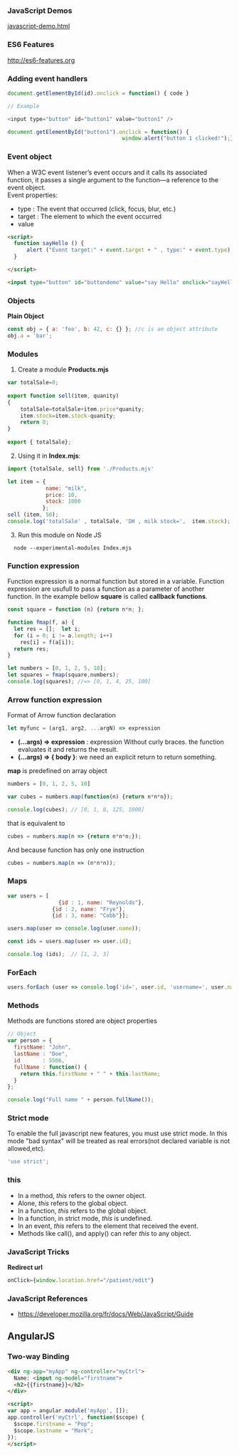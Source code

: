 
### JavaScript Demos
[javascript-demo.html](../java-workspace/javascript-lab/javascript-demo.html)

### ES6 Features
http://es6-features.org

### Adding event handlers

~~~javascript
document.getElementById(id).onclick = function() { code }

// Example

<input type="button" id="button1" value="button1" /> 

document.getElementById("button1").onclick = function() {
                                    window.alert("button 1 clicked!");};
~~~

### Event object
When a W3C event listener’s event occurs and it calls its associated function, it  passes a single argument to the function—a reference to the event object.   
Event properties:
 * type : The event that occurred (click, focus, blur, etc.)
 * target : The element to which the event occurred 
 * value
~~~html
<script>
  function sayHello () {
	  alert ("Event target:" + event.target + " , type:" + event.type);
  }

</script> 

<input type="button" id="buttondemo" value="say Hello" onclick="sayHello()"/> 
~~~


### Objects
**Plain Object**  
~~~javascript
const obj = { a: 'foo', b: 42, c: {} }; //c is an object attribute
obj.a = 'bar';
~~~

### Modules 
 1. Create a module **Products.mjs** 
~~~javascript
var totalSale=0; 
  
export function sell(item, quanity) 
{ 
    totalSale=totalSale+item.price*quanity; 
    item.stock=item.stock-quanity; 
    return 0; 
} 
  
export { totalSale}; 
~~~

2. Using it in **Index.mjs**:
~~~javascript
import {totalSale, sell} from './Products.mjs'

let item = {
            name: "milk",
            price: 10,
            stock: 1000
           };
sell (item, 50);
console.log('totalSale' , totalSale, 'DH , milk stock=',  item.stock);
~~~

 3. Run this module on Node JS
~~~
  node --experimental-modules Index.mjs
~~~

### Function expression
Function expression is a normal function but stored in a variable. Function expression are usufull to pass a function as a parameter of another function. In the example bellow **square** is called **callback functions**.
~~~javascript
const square = function (n) {return n*n; };

function fmap(f, a) {
  let res = [];  let i; 
  for (i = 0; i != a.length; i++)
    res[i] = f(a[i]);
  return res;
}

let numbers = [0, 1, 2, 5, 10];
let squares = fmap(square,numbers);
console.log(squares); //=> [0, 1, 4, 25, 100]
~~~

### Arrow function expression
Format of Arrow function declaration
~~~javascript
let myfunc = (arg1, arg2, ...argN) => expression
~~~

* **(...args) => expression**  : expression Without curly braces. the function evaluates it and returns the result.
* **(...args) => { body }**: we need an explicit return to return something.  

**map** is predefined on array object
~~~javascript
numbers = [0, 1, 2, 5, 10]

var cubes = numbers.map(function(n) {return n*n*n});

console.log(cubes); // [0, 1, 8, 125, 1000]
~~~ 

that is equivalent to 
~~~javascript
cubes = numbers.map(n => {return n*n*n;});
~~~ 

And because function has only one instruction
~~~javascript
cubes = numbers.map(n => (n*n*n));
~~~ 

### Maps
~~~javascript
var users = [
			    {id : 1, name: "Reynolds"},
  			  {id : 2, name: "Frye"},
  			  {id : 3, name: "Cobb"}];

users.map(user => console.log(user.name));

const ids = users.map(user => user.id);

console.log (ids);  // [1, 2, 3]
~~~

### ForEach
~~~javascript
users.forEach (user => console.log('id=', user.id, 'username=', user.name));
~~~

### Methods
Methods are functions stored are object properties
~~~javascript
// Object 
var person = {
  firstName: "John",
  lastName : "Doe",
  id       : 5566,
  fullName : function() {
    return this.firstName + " " + this.lastName;
  }
};

console.log("Full name " + person.fullName());
~~~

### Strict mode
To enable the full javascript new features, you must use strict mode. In this mode "bad syntax" will be treated as real errors(not declared variable is not allowed,etc). 
~~~javascript
'use strict';
~~~

### this
 * In a method, *this* refers to the owner object.
 * Alone, *this* refers to the global object.
 * In a function, *this* refers to the global object.
 * In a function, in strict mode, *this* is undefined.
 * In an event, *this* refers to the element that received the event.
 * Methods like call(), and apply() can refer *this* to any object.

### JavaScript Tricks
**Redirect url**

~~~js
onClick={window.location.href="/patient/edit"}
~~~


### JavaScript References
 * https://developer.mozilla.org/fr/docs/Web/JavaScript/Guide


## AngularJS
### Two-way Binding
~~~html
<div ng-app="myApp" ng-controller="myCtrl">
  Name: <input ng-model="firstname">
  <h2>{{firstname}}</h2>
</div>

<script>
var app = angular.module('myApp', []);
app.controller('myCtrl', function($scope) {
  $scope.firstname = "Pop";
  $scope.lastname = "Mark";
});
</script>
~~~



